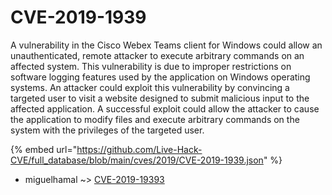 # CVE-2019-1939

A vulnerability in the Cisco Webex Teams client for Windows could allow an unauthenticated, remote attacker to execute arbitrary commands on an affected system. This vulnerability is due to improper restrictions on software logging features used by the application on Windows operating systems. An attacker could exploit this vulnerability by convincing a targeted user to visit a website designed to submit malicious input to the affected application. A successful exploit could allow the attacker to cause the application to modify files and execute arbitrary commands on the system with the privileges of the targeted user.

{% embed url="https://github.com/Live-Hack-CVE/full_database/blob/main/cves/2019/CVE-2019-1939.json" %}


* miguelhamal ~> [CVE-2019-19393](https://zeste.alice-snow.ru/2019/database/cve-2019-1939/cve-2019-19393-miguelhamal)